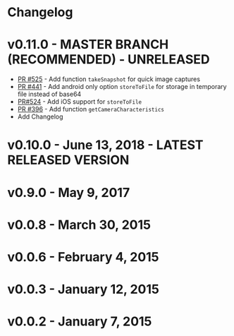 # Changelog

# v0.11.0 - MASTER BRANCH (RECOMMENDED) - UNRELEASED
  - [PR #525](https://github.com/cordova-plugin-camera-preview/cordova-plugin-camera-preview/pull/525) - Add function `takeSnapshot` for quick image captures
  - [PR #441](https://github.com/cordova-plugin-camera-preview/cordova-plugin-camera-preview/pull/441) - Add android only option `storeToFile` for storage in temporary file instead of base64
  - [PR#524](https://github.com/cordova-plugin-camera-preview/cordova-plugin-camera-preview/pull/524) - Add iOS support for `storeToFile`
  - [PR #396](https://github.com/cordova-plugin-camera-preview/cordova-plugin-camera-preview/pull/396) - Add function `getCameraCharacteristics`
  - Add Changelog

# v0.10.0 - June 13, 2018 - LATEST RELEASED VERSION

# v0.9.0 - May 9, 2017

# v0.0.8 - March 30, 2015

# v0.0.6 - February 4, 2015

# v0.0.3 - January 12, 2015

# v0.0.2 - January 7, 2015
